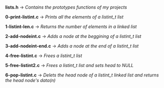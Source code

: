 **lists.h** -> *Contains the prototypes functions of my projects*

**0-print-listint.c** -> *Prints all the elements of a listint_t list*

**1-listint-len.c** -> *Returns the number of elements in a linked list*

**2-add-nodeint.c** -> *Adds a node at the beggining of a listint_t list*

**3-add-nodeint-end.c** -> *Adds a node at the end of a listint_t list*

**4-free-listint.c** -> *Frees a listint_t list*

**5-free-listint2.c** -> *Frees a listint_t list and sets head to NULL*

**6-pop-listint.c** -> *Delets the head node of a listint_t linked list and returns the head node's data(n)*
